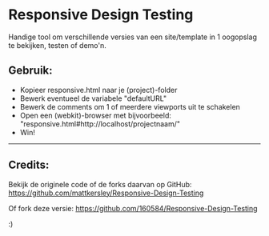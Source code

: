 Responsive Design Testing
=========================

Handige tool om verschillende versies van een site/template in 1 oogopslag te bekijken, testen of demo'n.

Gebruik:
--------

- Kopieer responsive.html naar je (project)-folder
- Bewerk eventueel de variabele "defaultURL"
- Bewerk de comments om 1 of meerdere viewports uit te schakelen
- Open een (webkit)-browser met bijvoorbeeld: "responsive.html#http://localhost/projectnaam/"
- Win!



-------
Credits:
-------

Bekijk de originele code of de forks daarvan op GitHub:
https://github.com/mattkersley/Responsive-Design-Testing

Of fork deze versie:
https://github.com/160584/Responsive-Design-Testing

   :)
